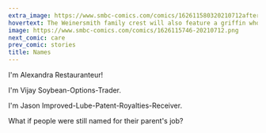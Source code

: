```yaml
---
extra_image: https://www.smbc-comics.com/comics/162611580320210712after.png
hovertext: The Weinersmith family crest will also feature a griffin who's sad about being here of all places.
image: https://www.smbc-comics.com/comics/1626115746-20210712.png
next_comic: care
prev_comic: stories
title: Names
---
```


I'm Alexandra Restauranteur!

I'm Vijay Soybean-Options-Trader.

I'm Jason Improved-Lube-Patent-Royalties-Receiver.

What if people were still named for their parent's job?
